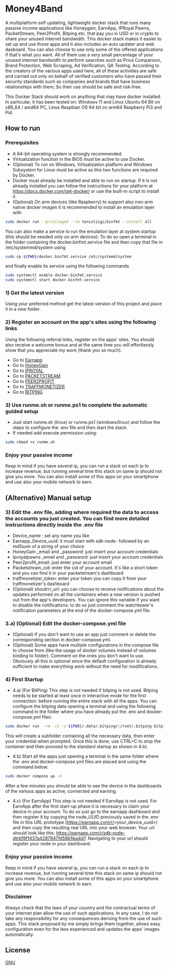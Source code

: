 # Money4Band
A multiplatform self updating, lightweight docker stack that runs many passive income applications like Honeygain, EarnApp, IPRoyal Pawns, PacketStream, Peer2Profit, Bitping etc. that pay you in USD or in crypto to share your unused internet bandwidth. This docker stack makes it easier to set up and use those apps and it also includes an auto updater and web dasboard. You can also choose to use only some of the offered applications if that's what you want. All of them use a very small percentage of your unused internet bandwidth to perform searches such as Price Comparison, Brand Protection, Web Scraping, Ad Verification, QA Testing.  According to the creators of the various apps used here, all of these activities are safe and carried out only on behalf of verified customers who have passed their security standards such as companies and brands that have business relationships with them; So their use should be safe and risk-free.

This Docker Stack should work on anything that may have docker installed. In particular, it has been tested on: Windows 11 and Linux Ubuntu 64 Bit on x86_64 / amd64 PC, Linux Raspbian OS 64 bit on arm64 Raspberry Pi3 and Pi4.

## How to run
### Prerequisites
- A 64-bit operating system is strongly recommended.
- Virtualization function in the BIOS must be active to use Docker.
- (Optional) To run on Windows, Virtualization platform and Windows Subsystem for Linux must be active as this two functions are required by Docker.
- Docker must already be installed and able to run on startup. If it is not already installed you can follow the instructions for your platform at https://docs.docker.com/get-docker/ or use the built-in script to install it.
- (Optional) On arm devices (like Raspberry) to support also non-arm native docker images it is recommended to install an emulation layer with 
```bash
sudo docker run --privileged --rm tonistiigi/binfmt --install all
```
You can also make a service to run the emulation layer at system startup (this should be needed only on arm devices): To do so open a terminal in the folder containing the docker.binfmt.service file and then copy that file in /etc/systemmd/system using
```bash
sudo cp ${PWD}/docker.binfmt.service /etc/systemd/system
```
and finally enable its service using the following commands
```bash
sudo systemctl enable docker.binfmt.service
sudo systemctl start docker.binfmt.service
```
### 1) Get the latest version
Using your preferred method get the latest version of this project and place it in a new folder.
### 2) Register an account on the app's sites using the following links
Using the following referral links, register on the apps' sites. You should also receive a welcome bonus and at the same time you will effortlessly show that you appreciate my work (thank you so much).
- Go to [Earnapp](https://earnapp.com/i/3zulx7k)
- Go to [HoneyGain](https://r.honeygain.me/MINDL15721)
- Go to [IPROYAL](https://pawns.app?r=MiNe)
- Go to [PACKETSTREAM](https://packetstream.io/?psr=3zSD)
- Go to [PEER2PROFIT](https://p2pr.me/165849012262da8d0aa13c8)
- Go to [TRAFFMONETIZER](https://traffmonetizer.com/?aff=366499)
- Go to [BITPING](https://app.bitping.com?r=qm7mIuX3)

### 3) Use runme.sh or runme.ps1 to complete the automatic guided setup
- Just start runme.sh (linux) or runme.ps1 (windows/linux) and follow the steps to configure the .env file and then start the stack.
- If needed add execute permission using:
```bash
sudo chmod +x runme.sh
```

### Enjoy your passive income
Keep in mind if you have several ip, you can run a stack on each ip to increase revenue, but running several time this stack on same ip should not give you more. You can also install some of this apps on your smartphone and use also your mobile network to earn.

## (Alternative) Manual setup

### 3) Edit the .env file, adding where required the data to access the accounts you just created. You can find more detailed instructions directly inside the .env file
- Device_name : set any name you like
- Earnapp_Device_uuid: it must start with sdk-node- followed by an md5sum of a string of your choice
- HoneyGain _email and _password: just insert your account credentials
- Iproyalpawns _email and _password: just insert your account credentials
- Peer2profit_email: just enter your account email
- Packetstream_cid: enter the cid of your account. It's like a short token and you can find it in your packetstream's dashboard
- traffmonetizer_token: enter your token you can copy it from your traffmonetizer's dashboard
- (Optional) shoutrrr_url: you can choose to receive notifications about the updates performed on all the containers when a new version is pushed out from the app's developers. You can ignore this variable if you want to disable the notifications: to do so just comment the watchtower's notification parameters at the end of the docker-compose.yml file.

### 3.a) (Optional) Edit the docker-compose.yml file
- (Optional) If you don't want to use an app just comment or delete the corresponding section in docker-compose.yml.
- (Optional) Some apps have multiple configurations in the compose file to choose from (like the usage of docker volumes instead of volumes binding to folder). Comment on the ones you don't want to use. Obviously all this is optional since the default configuration is already sufficient to make everything work without the need for modifications.
### 4) First Startup
- 4.a) (For BitPing) This step is not needed if bitping is not used. Bitping needs to be started at least once in interactive mode for the first connection: before running the entire stack with all the apps. You can configure the bitping data opening a terminal and using the following command in the folder where you have already put the .env and docker-compose.yml files: 
```bash
sudo docker run --rm -it -v ${PWD}/.data/.bitping/:/root/.bitping bitping/bitping-node:latest
```
This will create a subfolder containing all the necessary data, then enter your credential when prompted. 
Once this is done, use CTRL+C to stop the container and then proceed to the standard startup as shown in 4.b).
- 4.b) Start all the apps just opening a terminal in the same folder where the .env and docker-compose.yml files are placed and using the command below:
```bash
sudo docker compose up -d
```
After a few minutes you should be able to see the device in the dashboards of the various apps as active, connected and earning.
- 4.c) (For EarnApp) This step is not needed if EarnApp is not used. For EarnApp after the first start-up phase it is necessary to claim your device in your account. To do so just go to the earnapp dashboard and then register it by copying the node_UUID previously saved in the .env file in this URL prototype (https://earnapp.com/r/<your_device_uuid>) and then copy the resulting real URL into your web browser. Your url should look like this: https://earnapp.com/r/sdk-node-dtrbf9f1437a4287947fd58b5ka4d7. Navigating to your url should register your node in your dashboard. 

### Enjoy your passive income
Keep in mind if you have several ip, you can run a stack on each ip to increase revenue, but running several time this stack on same ip should not give you more. You can also install some of this apps on your smartphone and use also your mobile network to earn.

### Disclaimer
Always check that the laws of your country and the contractual terms of your internet plan allow the use of such applications. In any case, I do not take any responsibility for any consequences deriving from the use of such apps. This stack proposed by me simply brings them together, allows easy configuration even for the less experienced and updates the apps' images automatically. 

## License
[GNU](https://www.gnu.org/licenses/gpl-3.0.html)
